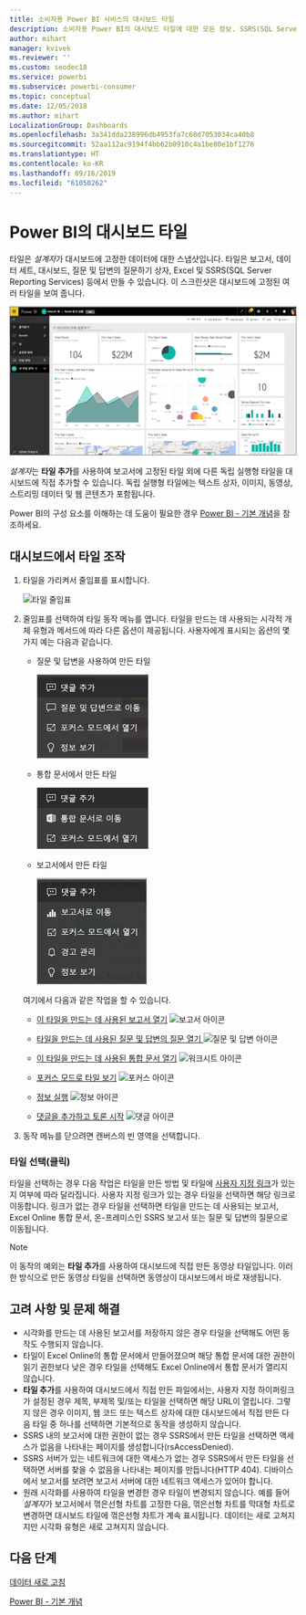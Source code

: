 ```yaml
---
title: 소비자용 Power BI 서비스의 대시보드 타일
description: 소비자용 Power BI의 대시보드 타일에 대한 모든 정보. SSRS(SQL Server Reporting Services)에서 만들어진 타일을 포함합니다.
author: mihart
manager: kvivek
ms.reviewer: ''
ms.custom: seodec18
ms.service: powerbi
ms.subservice: powerbi-consumer
ms.topic: conceptual
ms.date: 12/05/2018
ms.author: mihart
LocalizationGroup: Dashboards
ms.openlocfilehash: 3a341dda238996db4953fa7c68d7053034ca40b8
ms.sourcegitcommit: 52aa112ac9194f4bb62b0910c4a1be80e1bf1276
ms.translationtype: HT
ms.contentlocale: ko-KR
ms.lasthandoff: 09/16/2019
ms.locfileid: "61050262"
---
```

# <a name="dashboard-tiles-in-power-bi"></a>Power BI의 대시보드 타일
타일은 *설계자*가 대시보드에 고정한 데이터에 대한 스냅샷입니다. 타일은 보고서, 데이터 세트, 대시보드, 질문 및 답변의 질문하기 상자, Excel 및 SSRS(SQL Server Reporting Services) 등에서 만들 수 있습니다.  이 스크린샷은 대시보드에 고정된 여러 타일을 보여 줍니다.

![Power BI 대시보드](./media/end-user-tiles/power-bi-dashboard.png)


*설계자*는 **타일 추가**를 사용하여 보고서에 고정된 타일 외에 다른 독립 실행형 타일을 대시보드에 직접 추가할 수 있습니다. 독립 실행형 타일에는 텍스트 상자, 이미지, 동영상, 스트리밍 데이터 및 웹 콘텐츠가 포함됩니다.

Power BI의 구성 요소를 이해하는 데 도움이 필요한 경우  [Power BI - 기본 개념](end-user-basic-concepts.md)을 참조하세요.


## <a name="interacting-with-tiles-on-a-dashboard"></a>대시보드에서 타일 조작

1. 타일을 가리켜서 줄임표를 표시합니다.
   
    ![타일 줄임표](./media/end-user-tiles/ellipses_new.png)
2. 줄임표를 선택하여 타일 동작 메뉴를 엽니다. 타일을 만드는 데 사용되는 시각적 개체 유형과 메서드에 따라 다른 옵션이 제공됩니다. 사용자에게 표시되는 옵션의 몇 가지 예는 다음과 같습니다.

    - 질문 및 답변을 사용하여 만든 타일
   
        ![줄임표 아이콘](./media/end-user-tiles/power-bi-menu1.png)

    - 통합 문서에서 만든 타일
   
        ![줄임표 아이콘](./media/end-user-tiles/power-bi-menu2.png)

    - 보고서에서 만든 타일
   
        ![줄임표 아이콘](./media/end-user-tiles/power-bi-menu3.png)
   
    여기에서 다음과 같은 작업을 할 수 있습니다.
   
   * [이 타일을 만드는 데 사용된 보고서 열기](end-user-reports.md) ![보고서 아이콘](./media/end-user-tiles/chart-icon.jpg)  
   
   * [타일을 만드는 데 사용된 질문 및 답변의 질문 열기 ](end-user-reports.md) ![질문 및 답변 아이콘](./media/end-user-tiles/qna-icon.png)  
   

   * [이 타일을 만드는 데 사용된 통합 문서 열기](end-user-reports.md) ![워크시트 아이콘](./media/end-user-tiles/power-bi-open-worksheet.png)  
    * [포커스 모드로 타일 보기](end-user-focus.md) ![포커스 아이콘](./media/end-user-tiles/fullscreen-icon.jpg)  
     * [정보 실행](end-user-insights.md) ![정보 아이콘](./media/end-user-tiles/power-bi-insights.png)
    * [댓글을 추가하고 토론 시작](end-user-comment.md)  ![댓글 아이콘](./media/end-user-tiles/comment-icons.png)

3. 동작 메뉴를 닫으려면 캔버스의 빈 영역을 선택합니다.

### <a name="select-click-a-tile"></a>타일 선택(클릭)
타일을 선택하는 경우 다음 작업은 타일을 만든 방법 및 타일에 [사용자 지정 링크](../service-dashboard-edit-tile.md)가 있는지 여부에 따라 달라집니다. 사용자 지정 링크가 있는 경우 타일을 선택하면 해당 링크로 이동합니다. 링크가 없는 경우 타일을 선택하면 타일을 만드는 데 사용되는 보고서, Excel Online 통합 문서, 온-프레미스인 SSRS 보고서 또는 질문 및 답변의 질문으로 이동됩니다.

> [!NOTE]
> 이 동작의 예외는 **타일 추가**를 사용하여 대시보드에 직접 만든 동영상 타일입니다. 이러한 방식으로 만든 동영상 타일을 선택하면 동영상이 대시보드에서 바로 재생됩니다.   
> 
> 

## <a name="considerations-and-troubleshooting"></a>고려 사항 및 문제 해결
* 시각화를 만드는 데 사용된 보고서를 저장하지 않은 경우 타일을 선택해도 어떤 동작도 수행되지 않습니다.
* 타일이 Excel Online의 통합 문서에서 만들어졌으며 해당 통합 문서에 대한 권한이 읽기 권한보다 낮은 경우 타일을 선택해도 Excel Online에서 통합 문서가 열리지 않습니다.
* **타일 추가**를 사용하여 대시보드에서 직접 만든 파일에서는, 사용자 지정 하이퍼링크가 설정된 경우 제목, 부제목 및/또는 타일을 선택하면 해당 URL이 열립니다.  그렇지 않은 경우 이미지, 웹 코드 또는 텍스트 상자에 대한 대시보드에서 직접 만든 다음 타일 중 하나를 선택하면 기본적으로 동작을 생성하지 않습니다.
* SSRS 내의 보고서에 대한 권한이 없는 경우 SSRS에서 만든 타일을 선택하면 액세스가 없음을 나타내는 페이지를 생성합니다(rsAccessDenied).
* SSRS 서버가 있는 네트워크에 대한 액세스가 없는 경우 SSRS에서 만든 타일을 선택하면 서버를 찾을 수 없음을 나타내는 페이지를 만듭니다(HTTP 404). 디바이스에서 보고서를 보려면 보고서 서버에 대한 네트워크 액세스가 있어야 합니다.
* 원래 시각화를 사용하여 타일을 변경한 경우 타일이 변경되지 않습니다.  예를 들어 *설계자*가 보고서에서 꺾은선형 차트를 고정한 다음, 꺾은선형 차트를 막대형 차트로 변경하면 대시보드 타일에 꺾은선형 차트가 계속 표시됩니다. 데이터는 새로 고쳐지지만 시각화 유형은 새로 고쳐지지 않습니다.

## <a name="next-steps"></a>다음 단계
[데이터 새로 고침](../refresh-data.md)

[Power BI - 기본 개념](end-user-basic-concepts.md)
